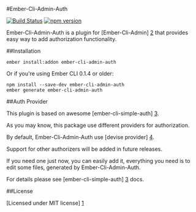#Ember-Cli-Admin-Auth

[![Build Status](https://travis-ci.org/ember-admin/ember-cli-admin-auth.svg)](https://travis-ci.org/ember-admin/ember-cli-admin-auth)
[![npm version](https://badge.fury.io/js/ember-cli-admin-auth.svg)](http://badge.fury.io/js/ember-cli-admin-auth)

Ember-Cli-Admin-Auth is a plugin for [Ember-Cli-Admin] [2] that provides easy way to add authorization functionality.

##Installation

```
ember install:addon ember-cli-admin-auth
```

Or if you're using Ember CLI 0.1.4 or older:

```
npm install --save-dev ember-cli-admin-auth
ember generate ember-cli-admin-auth
```

##Auth Provider

This plugin is based on awesome [ember-cli-simple-auth] [3].

As you may know, this package use different providers for authorization.

By default, Ember-Cli-Admin-Auth use [devise provider] [4].

Support for other authorizers will be added in future releases.

If you need one just now, you can easily add it, everything you need is to edit some files, generated by Ember-Cli-Admin-Auth.

For details please see [ember-cli-simple-auth] [3] docs.

##License

[Licensed under MIT license] [1]

[1]:http://opensource.org/licenses/mit-license.php
[2]:https://github.com/ember-admin/ember-cli-admin
[3]:https://github.com/simplabs/ember-cli-simple-auth
[4]:https://github.com/simplabs/ember-cli-simple-auth-devise
